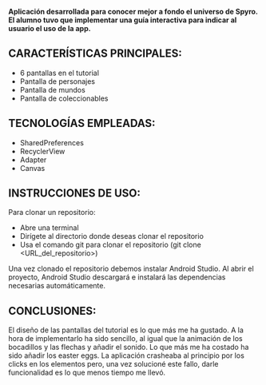 **Aplicación desarrollada para conocer mejor a fondo el universo de Spyro. El alumno tuvo que implementar una guía interactiva para indicar al usuario el uso de la app.**
## CARACTERÍSTICAS PRINCIPALES:
- 6 pantallas en el tutorial
- Pantalla de personajes
- Pantalla de mundos
- Pantalla de coleccionables

## TECNOLOGÍAS EMPLEADAS:
- SharedPreferences
- RecyclerView
- Adapter
- Canvas

## INSTRUCCIONES DE USO:
Para clonar un repositorio:
- Abre una terminal
- Dirígete al directorio donde deseas clonar el repositorio
- Usa el comando git para clonar el repositorio (git clone <URL_del_repositorio>)

Una vez clonado el repositorio debemos instalar Android Studio. Al abrir el proyecto, Android Studio descargará e instalará las dependencias necesarias automáticamente.

## CONCLUSIONES:
El diseño de las pantallas del tutorial es lo que más me ha gustado. A la hora de implementarlo ha sido sencillo, al igual que la animación de los bocadillos y las flechas y añadir el sonido. Lo que más me ha costado ha sido añadir los easter eggs. La aplicación crasheaba al principio por los clicks en los elementos pero, una vez solucioné este fallo, darle funcionalidad es lo que menos tiempo me llevó.
